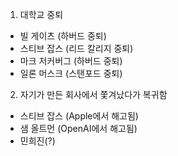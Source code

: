 1. 대학교 중퇴

- 빌 게이츠 (하버드 중퇴)
- 스티브 잡스 (리드 칼리지 중퇴)
- 마크 저커버그 (하버드 중퇴)
- 일론 머스크 (스탠포드 중퇴)

2. 자기가 만든 회사에서 쫓겨났다가 복귀함

- 스티브 잡스 (Apple에서 해고됨)
- 샘 올트먼 (OpenAI에서 해고됨)
- 민희진(?) 